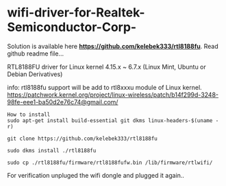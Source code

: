 # wifi-driver-for-Realtek-Semiconductor-Corp-

Solution is available here **https://github.com/kelebek333/rtl8188fu**. Read github readme file...
    
RTL8188FU driver for Linux kernel 4.15.x ~ 6.7.x (Linux Mint, Ubuntu or Debian Derivatives)
    
info: rtl8188fu support will be add to rtl8xxxu module of Linux kernel. https://patchwork.kernel.org/project/linux-wireless/patch/b14f299d-3248-98fe-eee1-ba50d2e76c74@gmail.com/
    
    How to install
    sudo apt-get install build-essential git dkms linux-headers-$(uname -r)
    
    git clone https://github.com/kelebek333/rtl8188fu
    
    sudo dkms install ./rtl8188fu
    
    sudo cp ./rtl8188fu/firmware/rtl8188fufw.bin /lib/firmware/rtlwifi/

For verification unpluged the wifi dongle and plugged it again..


